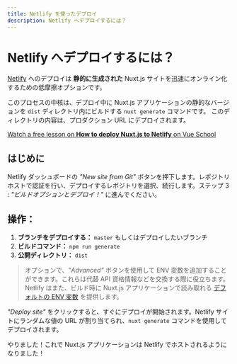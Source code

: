 ```yaml
---
title: Netlify を使ったデプロイ
description: Netlify へデプロイするには？
---
```


# Netlify へデプロイするには？

[Netlify](https://www.netlify.com) へのデプロイは **静的に生成された** Nuxt.js サイトを迅速にオンライン化するための低摩擦オプションです。

このプロセスの中核は、デプロイ中に Nuxt.js アプリケーションの静的なバージョンを `dist` ディレクトリ内にビルドする `nuxt generate` コマンドです。 このディレクトリの内容は、プロダクション URL にデプロイされます。

<div class="Promo__Video">
  <a href="https://vueschool.io/lessons/how-to-deploy-nuxtjs-to-netlify?friend=nuxt" target="_blank">
    <p class="Promo__Video__Icon">
      Watch a free lesson on <strong>How to deploy Nuxt.js to Netlify</strong> on Vue School 
    </p>
  </a>
</div>

## はじめに

Netlify ダッシュボードの _"New site from Git"_ ボタンを押下します。レポジトリホストで認証を行い、デプロイするレポジトリを選択、続行します。ステップ 3 : _"ビルドオプションとデプロイ！"_ に進んでください。

## 操作：

1. **ブランチをデプロイする：** `master` もしくはデプロイしたいブランチ
2. **ビルドコマンド：** `npm run generate`
3. **公開ディレクトリ：** `dist`

> オプションで、_"Advanced"_ ボタンを使用して ENV 変数を追加することができます。これらは代替 API 資格情報などを交換する際に役立ちます。Netlify はまた、ビルド時に Nuxt.js アプリケーションで読み取れる [デフォルトの ENV 変数](https://www.netlify.com/docs/build-settings/#build-environment-variables) を提供します。

_"Deploy site"_ をクリックすると、すぐにデプロイが開始されます。Netlify サイトにランダムな値の URL が割り当てられ、`nuxt generate` コマンドを使用してデプロイされます。

やりました！これで Nuxt.js アプリケーションは Netlify でホストされるようになりました！
